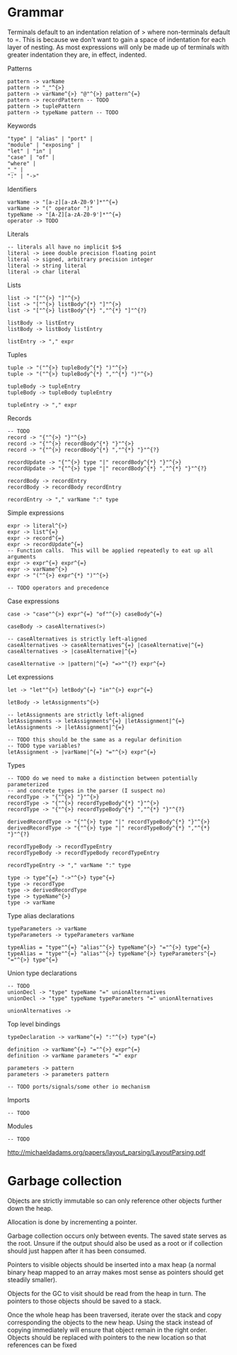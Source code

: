 


Grammar
=======

Terminals default to an indentation relation of $>$ where non-terminals default to $=$.
This is because we don't want to gain a space of indentation for each layer of nesting.
As most expressions will only be made up of terminals with greater indentation they are, in effect, indented.


Patterns

    pattern -> varName
    pattern -> "_"^{>}
    pattern -> varName^{>} "@"^{>} pattern^{=}
    pattern -> recordPattern -- TODO
    pattern -> tuplePattern
    pattern -> typeName pattern -- TODO


Keywords

    "type" | "alias" | "port" |
    "module" | "exposing" |
    "let" | "in" |
    "case" | "of" |
    "where" |
    "_" |
    ":" | "->"


Identifiers

    varName -> "[a-z][a-zA-Z0-9']*"^{=}
    varName -> "(" operator ")"
    typeName -> "[A-Z][a-zA-Z0-9']*"^{=}
    operator -> TODO


Literals

    -- literals all have no implicit $>$
    literal -> ieee double precision floating point
    literal -> signed, arbitrary precision integer
    literal -> string literal
    literal -> char literal


Lists

    list -> "["^{>} "]"^{>}
    list -> "["^{>} listBody^{*} "]"^{>}
    list -> "["^{>} listBody^{*} ","^{*} "]"^{?}

    listBody -> listEntry
    listBody -> listBody listEntry

    listEntry -> "," expr

Tuples

    tuple -> "("^{>} tupleBody^{*} ")"^{>}
    tuple -> "("^{>} tupleBody^{*} ","^{*} ")"^{>}

    tupleBody -> tupleEntry
    tupleBody -> tupleBody tupleEntry

    tupleEntry -> "," expr

Records

    -- TODO
    record -> "{"^{>} "}"^{>}
    record -> "{"^{>} recordBody^{*} "}"^{>}
    record -> "{"^{>} recordBody^{*} ","^{*} "}"^{?}

    recordUpdate -> "{"^{>} type "|" recordBody^{*} "}"^{>}
    recordUpdate -> "{"^{>} type "|" recordBody^{*} ","^{*} "}"^{?}

    recordBody -> recordEntry
    recordBody -> recordBody recordEntry

    recordEntry -> "," varName ":" type


Simple expressions

    expr -> literal^{>}
    expr -> list^{=}
    expr -> record^{=}
    expr -> recordUpdate^{=}
    -- Function calls.  This will be applied repeatedly to eat up all arguments
    expr -> expr^{=} expr^{=}
    expr -> varName^{>}
    expr -> "("^{>} expr^{*} ")"^{>}

    -- TODO operators and precedence


Case expressions

    case -> "case"^{>} expr^{=} "of"^{>} caseBody^{=}

    caseBody -> caseAlternatives(>)

    -- caseAlternatives is strictly left-aligned
    caseAlternatives -> caseAlternatives^{=} |caseAlternative|^{=}
    caseAlternatives -> |caseAlternative|^{=}

    caseAlternative -> |pattern|^{=} "=>"^{?} expr^{=}


Let expressions

    let -> "let"^{>} letBody^{=} "in"^{>} expr^{=}

    letBody -> letAssignments^{>}

    -- letAssignments are strictly left-aligned
    letAssignments -> letAssignments^{=} |letAssignment|^{=}
    letAssignments -> |letAssignment|^{=}

    -- TODO this should be the same as a regular definition
    -- TODO type variables?
    letAssignment -> |varName|^{=} "="^{>} expr^{=}


Types

    -- TODO do we need to make a distinction between potentially parameterized
    -- and concrete types in the parser (I suspect no)
    recordType -> "{"^{>} "}"^{>}
    recordType -> "{"^{>} recordTypeBody^{*} "}"^{>}
    recordType -> "{"^{>} recordTypeBody^{*} ","^{*} "}"^{?}

    derivedRecordType -> "{"^{>} type "|" recordTypeBody^{*} "}"^{>}
    derivedRecordType -> "{"^{>} type "|" recordTypeBody^{*} ","^{*} "}"^{?}

    recordTypeBody -> recordTypeEntry
    recordTypeBody -> recordTypeBody recordTypeEntry

    recordTypeEntry -> "," varName ":" type

    type -> type^{=} "->"^{>} type^{=}
    type -> recordType
    type -> derivedRecordType
    type -> typeName^{>}
    type -> varName


Type alias declarations

    typeParameters -> varName
    typeParameters -> typeParameters varName

    typeAlias = "type"^{=} "alias"^{>} typeName^{>} "="^{>} type^{=}
    typeAlias = "type"^{=} "alias"^{>} typeName^{>} typeParameters^{=} "="^{>} type^{=}


Union type declarations

    -- TODO
    unionDecl -> "type" typeName "=" unionAlternatives
    unionDecl -> "type" typeName typeParameters "=" unionAlternatives

    unionAlternatives ->


Top level bindings

    typeDeclaration -> varName^{=} ":"^{>} type^{=}

    definition -> varName^{=} "="^{>} expr^{=}
    definition -> varName parameters "=" expr
    
    parameters -> pattern
    parameters -> parameters pattern

    -- TODO ports/signals/some other io mechanism


Imports

    -- TODO


Modules

    -- TODO


http://michaeldadams.org/papers/layout_parsing/LayoutParsing.pdf



Garbage collection
==================

Objects are strictly immutable so can only reference other objects further down the heap.

Allocation is done by incrementing a pointer.

Garbage collection occurs only between events.
The saved state serves as the root.
Unsure if the output should also be used as a root or if collection should just happen after it has been consumed.

Pointers to visible objects should be inserted into a max heap (a normal binary heap mapped to an array makes most sense as pointers should get steadily smaller).

Objects for the GC to visit should be read from the heap in turn.  The pointers to those objects should be saved to a stack.

Once the whole heap has been traversed, iterate over the stack and copy corresponding the objects to the new heap.
Using the stack instead of copying immediately will ensure that object remain in the right order.
Objects should be replaced with pointers to the new location so that references can be fixed
